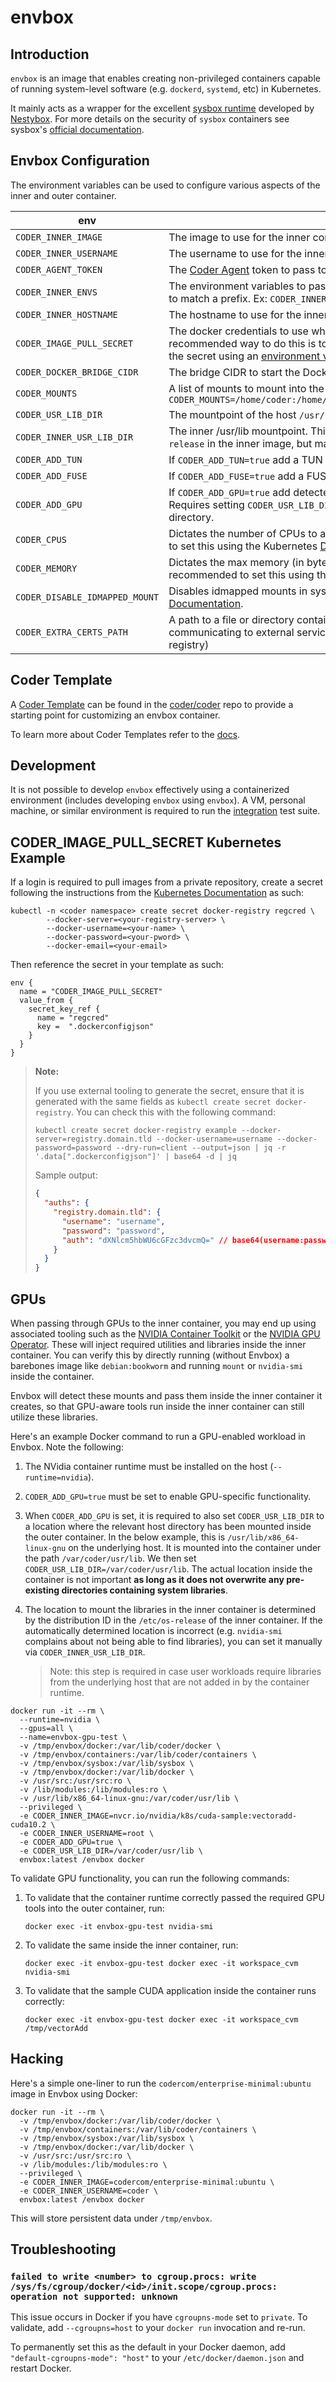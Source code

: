 # envbox

## Introduction

`envbox` is an image that enables creating non-privileged containers capable of running system-level software (e.g. `dockerd`, `systemd`, etc) in Kubernetes.

It mainly acts as a wrapper for the excellent [sysbox runtime](https://github.com/nestybox/sysbox/) developed by [Nestybox](https://www.nestybox.com/). For more details on the security of `sysbox` containers see sysbox's [official documentation](https://github.com/nestybox/sysbox/blob/master/docs/user-guide/security.md).

## Envbox Configuration

The environment variables can be used to configure various aspects of the inner and outer container.

| env                            | usage                                                                                                                                                                                                                                                                                                                                                                                                                                                                                                                          | required |
|--------------------------------|--------------------------------------------------------------------------------------------------------------------------------------------------------------------------------------------------------------------------------------------------------------------------------------------------------------------------------------------------------------------------------------------------------------------------------------------------------------------------------------------------------------------------------|----------|
| `CODER_INNER_IMAGE`            | The image to use for the inner container.                                                                                                                                                                                                                                                                                                                                                                                                                                                                                      | True     |
| `CODER_INNER_USERNAME`         | The username to use for the inner container.                                                                                                                                                                                                                                                                                                                                                                                                                                                                                   | True     |
| `CODER_AGENT_TOKEN`            | The [Coder Agent](https://coder.com/docs/v2/latest/about/architecture#agents) token to pass to the inner container.                                                                                                                                                                                                                                                                                                                                                                                                            | True     |
| `CODER_INNER_ENVS`             | The environment variables to pass to the inner container. A wildcard can be used to match a prefix. Ex: `CODER_INNER_ENVS=KUBERNETES_*,MY_ENV,MY_OTHER_ENV`                                                                                                                                                                                                                                                                                                                                                                    | false    |
| `CODER_INNER_HOSTNAME`         | The hostname to use for the inner container.                                                                                                                                                                                                                                                                                                                                                                                                                                                                                   | false    |
| `CODER_IMAGE_PULL_SECRET`      | The docker credentials to use when pulling the inner container. The recommended way to do this is to create an [Image Pull Secret](https://kubernetes.io/docs/tasks/configure-pod-container/pull-image-private-registry/#create-a-secret-by-providing-credentials-on-the-command-line) and then reference the secret using an [environment variable](https://kubernetes.io/docs/tasks/inject-data-application/distribute-credentials-secure/#define-container-environment-variables-using-secret-data). See below for example. | false    |
| `CODER_DOCKER_BRIDGE_CIDR`     | The bridge CIDR to start the Docker daemon with.                                                                                                                                                                                                                                                                                                                                                                                                                                                                               | false    |
| `CODER_MOUNTS`                 | A list of mounts to mount into the inner container. Mounts default to `rw`. Ex: `CODER_MOUNTS=/home/coder:/home/coder,/var/run/mysecret:/var/run/mysecret:ro`                                                                                                                                                                                                                                                                                                                                                                  | false    |
| `CODER_USR_LIB_DIR`            | The mountpoint of the host `/usr/lib` directory. Only required when using GPUs.                                                                                                                                                                                                                                                                                                                                                                                                                                                | false    |
| `CODER_INNER_USR_LIB_DIR`      | The inner /usr/lib mountpoint. This is automatically detected based on `/etc/os-release` in the inner image, but may optionally be overridden.                                                                                                                                                                                                                                                                                                                                                                                 | false    |
| `CODER_ADD_TUN`                | If `CODER_ADD_TUN=true` add a TUN device to the inner container.                                                                                                                                                                                                                                                                                                                                                                                                                                                               | false    |
| `CODER_ADD_FUSE`               | If `CODER_ADD_FUSE=true` add a FUSE device to the inner container.                                                                                                                                                                                                                                                                                                                                                                                                                                                             | false    |
| `CODER_ADD_GPU`                | If `CODER_ADD_GPU=true` add detected GPUs and related files to the inner container. Requires setting `CODER_USR_LIB_DIR` and mounting in the hosts `/usr/lib/` directory.                                                                                                                                                                                                                                                                                                                                                      | false    |
| `CODER_CPUS`                   | Dictates the number of CPUs to allocate the inner container. It is recommended to set this using the Kubernetes [Downward API](https://kubernetes.io/docs/tasks/inject-data-application/environment-variable-expose-pod-information/#use-container-fields-as-values-for-environment-variables).                                                                                                                                                                                                                                | false    |
| `CODER_MEMORY`                 | Dictates the max memory (in bytes) to allocate the inner container. It is recommended to set this using the Kubernetes [Downward API](https://kubernetes.io/docs/tasks/inject-data-application/environment-variable-expose-pod-information/#use-container-fields-as-values-for-environment-variables).                                                                                                                                                                                                                         | false    |
| `CODER_DISABLE_IDMAPPED_MOUNT` | Disables idmapped mounts in sysbox. For more information, see the [Sysbox Documentation](https://github.com/nestybox/sysbox/blob/master/docs/user-guide/configuration.md#disabling-id-mapped-mounts-on-sysbox).                                                                                                                                                                                                                                                                                                                | false    |
| `CODER_EXTRA_CERTS_PATH`       | A path to a file or directory containing CA certificates that should be made when communicating to external services (e.g. the Coder control plane or a Docker registry)                                                                                                                                                                                                                                                                                                                                                       | false    |

## Coder Template

A [Coder Template](https://github.com/coder/coder/tree/main/examples/templates/envbox) can be found in the [coder/coder](https://github.com/coder/coder) repo to provide a starting point for customizing an envbox container.

To learn more about Coder Templates refer to the [docs](https://coder.com/docs/v2/latest/templates).

## Development

It is not possible to develop `envbox` effectively using a containerized environment (includes developing `envbox` using `envbox`). A VM, personal machine, or similar environment is required to run the [integration](./integration/) test suite.

## CODER_IMAGE_PULL_SECRET Kubernetes Example

If a login is required to pull images from a private repository, create a secret following the instructions from the [Kubernetes Documentation](https://kubernetes.io/docs/tasks/configure-pod-container/pull-image-private-registry/#create-a-secret-by-providing-credentials-on-the-command-line) as such:

```shell
kubectl -n <coder namespace> create secret docker-registry regcred \
        --docker-server=<your-registry-server> \
        --docker-username=<your-name> \
        --docker-password=<your-pword> \
        --docker-email=<your-email>
```

Then reference the secret in your template as such:

```shell
env {
  name = "CODER_IMAGE_PULL_SECRET"
  value_from {
    secret_key_ref {
      name = "regcred"
      key =  ".dockerconfigjson"
    }
  }
}
```

> **Note:**
>
> If you use external tooling to generate the secret, ensure that it is generated with the same fields as `kubectl create secret docker-registry`. You can check this with the following command:
>
> ```console
> kubectl create secret docker-registry example --docker-server=registry.domain.tld --docker-username=username --docker-password=password --dry-run=client --output=json | jq -r '.data[".dockerconfigjson"]' | base64 -d | jq
> ```
>
> Sample output:
>
> ```json
> {
>   "auths": {
>     "registry.domain.tld": {
>       "username": "username",
>       "password": "password",
>       "auth": "dXNlcm5hbWU6cGFzc3dvcmQ=" // base64(username:password)
>     }
>   }
> }
> ```

## GPUs

When passing through GPUs to the inner container, you may end up using associated tooling such as the [NVIDIA Container Toolkit](https://docs.nvidia.com/datacenter/cloud-native/container-toolkit/latest/index.html) or the [NVIDIA GPU Operator](https://docs.nvidia.com/datacenter/cloud-native/gpu-operator/latest/index.html). These will inject required utilities and libraries inside the inner container. You can verify this by directly running (without Envbox) a barebones image like `debian:bookworm` and running `mount` or `nvidia-smi` inside the container.

Envbox will detect these mounts and pass them inside the inner container it creates, so that GPU-aware tools run inside the inner container can still utilize these libraries.

Here's an example Docker command to run a GPU-enabled workload in Envbox. Note the following:

1) The NVidia container runtime must be installed on the host (`--runtime=nvidia`).
2) `CODER_ADD_GPU=true` must be set to enable GPU-specific functionality.
3) When `CODER_ADD_GPU` is set, it is required to also set `CODER_USR_LIB_DIR` to a location where the relevant host directory has been mounted inside the outer container. In the below example, this is `/usr/lib/x86_64-linux-gnu` on the underlying host. It is mounted into the container under the path `/var/coder/usr/lib`. We then set `CODER_USR_LIB_DIR=/var/coder/usr/lib`. The actual location inside the container is not important **as long as it does not overwrite any pre-existing directories containing system libraries**.
4) The location to mount the libraries in the inner container is determined by the distribution ID in the `/etc/os-release` of the inner container. If the automatically determined location is incorrect (e.g. `nvidia-smi` complains about not being able to find libraries), you can set it manually via `CODER_INNER_USR_LIB_DIR`.

   > Note: this step is required in case user workloads require libraries from the underlying host that are not added in by the container runtime.

```shell
docker run -it --rm \
  --runtime=nvidia \
  --gpus=all \
  --name=envbox-gpu-test \
  -v /tmp/envbox/docker:/var/lib/coder/docker \
  -v /tmp/envbox/containers:/var/lib/coder/containers \
  -v /tmp/envbox/sysbox:/var/lib/sysbox \
  -v /tmp/envbox/docker:/var/lib/docker \
  -v /usr/src:/usr/src:ro \
  -v /lib/modules:/lib/modules:ro \
  -v /usr/lib/x86_64-linux-gnu:/var/coder/usr/lib \
  --privileged \
  -e CODER_INNER_IMAGE=nvcr.io/nvidia/k8s/cuda-sample:vectoradd-cuda10.2 \
  -e CODER_INNER_USERNAME=root \
  -e CODER_ADD_GPU=true \
  -e CODER_USR_LIB_DIR=/var/coder/usr/lib \
  envbox:latest /envbox docker
```

To validate GPU functionality, you can run the following commands:

1) To validate that the container runtime correctly passed the required GPU tools into the outer container, run:

   ```shell
   docker exec -it envbox-gpu-test nvidia-smi
   ```

2) To validate the same inside the inner container, run:

   ```shell
   docker exec -it envbox-gpu-test docker exec -it workspace_cvm nvidia-smi
   ```

3) To validate that the sample CUDA application inside the container runs correctly:

   ```shell
   docker exec -it envbox-gpu-test docker exec -it workspace_cvm /tmp/vectorAdd
   ```

## Hacking

Here's a simple one-liner to run the `codercom/enterprise-minimal:ubuntu` image in Envbox using Docker:

```shell
docker run -it --rm \
  -v /tmp/envbox/docker:/var/lib/coder/docker \
  -v /tmp/envbox/containers:/var/lib/coder/containers \
  -v /tmp/envbox/sysbox:/var/lib/sysbox \
  -v /tmp/envbox/docker:/var/lib/docker \
  -v /usr/src:/usr/src:ro \
  -v /lib/modules:/lib/modules:ro \
  --privileged \
  -e CODER_INNER_IMAGE=codercom/enterprise-minimal:ubuntu \
  -e CODER_INNER_USERNAME=coder \
  envbox:latest /envbox docker
```

This will store persistent data under `/tmp/envbox`.

## Troubleshooting

### `failed to write <number> to cgroup.procs: write /sys/fs/cgroup/docker/<id>/init.scope/cgroup.procs: operation not supported: unknown`

This issue occurs in Docker if you have `cgroupns-mode` set to `private`. To validate, add `--cgroupns=host` to your `docker run` invocation and re-run.

To permanently set this as the default in your Docker daemon, add `"default-cgroupns-mode": "host"` to your `/etc/docker/daemon.json` and restart Docker.

